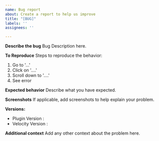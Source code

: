 ```yaml
---
name: Bug report
about: Create a report to help us improve
title: "[BUG]"
labels: ''
assignees: ''

---
```


**Describe the bug**
Bug Description here.

**To Reproduce**
Steps to reproduce the behavior:
1. Go to '...'
2. Click on '....'
3. Scroll down to '....'
4. See error

**Expected behavior**
Describe what you have expected.

**Screenshots**
If applicable, add screenshots to help explain your problem.

**Versions:**
 - Plugin Version : 
 - Velocity Version : 

**Additional context**
Add any other context about the problem here.
